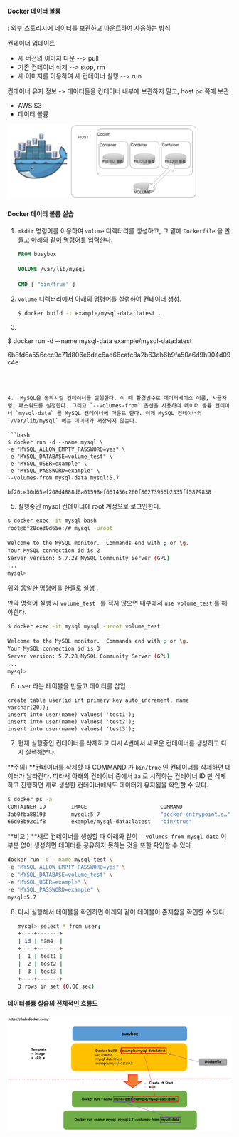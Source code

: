 #### Docker 데이터 볼륨 

: 외부 스토리지에 데이터를 보관하고 마운트하여 사용하는 방식 

컨테이너 업데이트	

- 새 버전의 이미지 다운 --> pull 
- 기존 컨테이너 삭제 --> stop, rm 
- 새 이미지를 이용하여 새 컨테이너 실행 --> run 



컨테이너 유지 정보 -> 데이터들을 컨테이너 내부에 보관하지 말고, host pc 쪽에 보관. 

- AWS S3
- 데이터 볼륨 

![image-20191231162839073](images/image-20191231162839073.png)



#### Docker 데이터 볼륨 실습 

1. `mkdir` 명령어를 이용하여 `volume` 디렉터리를 생성하고, 그 밑에 `Dockerfile` 을 만들고 아래와 같이 명령어를 입력한다.

   ``` dockerfile
   FROM busybox
   
   VOLUME /var/lib/mysql
   
   CMD [ "bin/true" ]
   ```

2. `volume` 디렉터리에서 아래의 명령어를 실행하여 컨테이너 생성. 

   ```bash
   $ docker build -t example/mysql-data:latest .
   ```

3.  ```bash
   $ docker run -d --name mysql-data example/mysql-data:latest
   
   6b8fd6a556ccc9c71d806e6dec6ad66cafc8a2b63db6b9fa50a6d9b904d09c4e
   ```



4.  MySQL을 동작시킬 컨테이너를 실행한다. 이 때 환경변수로 데이터베이스 이름, 사용자명, 패스워드를 설정한다. 그리고 `--volumes-from` 옵션을 사용하여 데이터 볼륨 컨테이너 `mysql-data` 를 MySQL 컨테이너에 마운트 한다. 이제 MySQL 컨테이너의 `/var/lib/mysql` 에는 데이터가 저장되지 않는다. 

   ```bash
   $ docker run -d --name mysql \
   -e "MYSQL_ALLOW_EMPTY_PASSWORD=yes" \
   -e "MYSQL_DATABASE=volume_test" \
   -e "MYSQL_USER=example" \
   -e "MYSQL_PASSWORD=example" \
   --volumes-from mysql-data mysql:5.7
   
   bf20ce30d65ef208d4888d6a01598ef661456c260f80273956b2335ff5879838
   ```

5.  실행중인 mysql 컨테이너에 root 계정으로 로그인한다. 

   ```bash
   $ docker exec -it mysql bash
   root@bf20ce30d65e:/# mysql -uroot
   
   Welcome to the MySQL monitor.  Commands end with ; or \g.
   Your MySQL connection id is 2
   Server version: 5.7.28 MySQL Community Server (GPL)
   ...
   mysql>
   ```

   위와 동일한 명령어를 한줄로 실행 . 

   만약 명령어 실행 시  `volume_test ` 를 적지 않으면 내부에서 `use volume_test` 를 해야한다.

   ``` bash
   $ docker exec -it mysql mysql -uroot volume_test
   
   Welcome to the MySQL monitor.  Commands end with ; or \g.
   Your MySQL connection id is 3
   Server version: 5.7.28 MySQL Community Server (GPL)
   ...
   mysql>
   ```

6.  user 라는 테이블을 만들고 데이터를 삽입. 

   ```mysql
   create table user(id int primary key auto_increment, name varchar(20));
   insert into user(name) values( 'test1');
   insert into user(name) values( 'test2');
   insert into user(name) values( 'test3');
   ```

7.  현재 실행중인 컨테이너를 삭제하고 다시 4번에서 새로운 컨테이너를 생성하고 다시 실행해본다. 

   **주의) **컨테이너를 삭제할 때 COMMAND 가 `bin/true` 인 컨테이너를 삭제하면 데이터가 날라간다. 따라서 아래의 컨테이너 중에서 `3a` 로 시작하는 컨테이너 ID 만 삭제하고 진행하면 새로 생성한 컨테이너에서도 데이터가 유지됨을 확인할 수 있다. 

   ```bash
   $ docker ps -a
   CONTAINER ID        IMAGE                       COMMAND                  CREATED             STATUS                      PORTS                 NAMES
   3ab0fba88193        mysql:5.7                   "docker-entrypoint.s…"   57 seconds ago      Up 55 seconds               3306/tcp, 33060/tcp   mysql
   66d08b92c1f8        example/mysql-data:latest   "bin/true"               16 minutes ago      Exited (0) 16 minutes ago                         mysql-data
   ```

   

   **비교 ) **새로 컨테이너를 생성할 때 아래와 같이 `--volumes-from mysql-data` 이 부분 없이 생성하면 데이터를 공유하지 못하는 것을 또한 확인할 수 있다. 

   ``` bash
   docker run -d --name mysql-test \
   -e "MYSQL_ALLOW_EMPTY_PASSWORD=yes" \
   -e "MYSQL_DATABASE=volume_test" \
   -e "MYSQL_USER=example" \
   -e "MYSQL_PASSWORD=example" \
   mysql:5.7
   ```

   

8. 다시 실행해서 테이블을 확인하면 아래와 같이 테이블이 존재함을 확인할 수 있다. 

   ```bash
   mysql> select * from user;
   +----+-------+
   | id | name  |
   +----+-------+
   |  1 | test1 |
   |  2 | test2 |
   |  3 | test3 |
   +----+-------+
   3 rows in set (0.00 sec)
   ```

   



#### 데이터볼륨 실습의 전체적인 흐름도



![image-20191231173422102](images/image-20191231173422102.png)